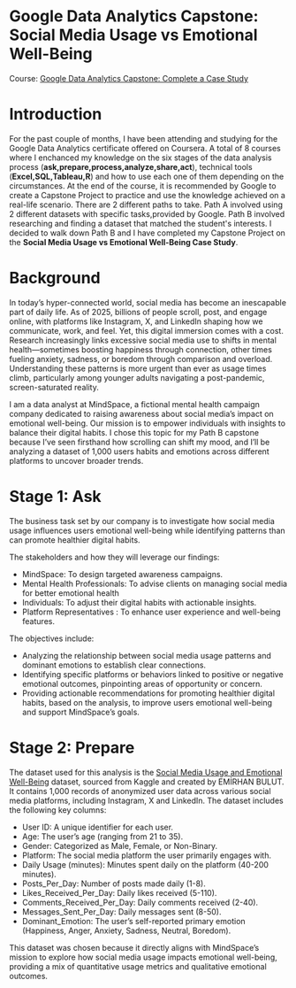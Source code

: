 # Google Data Analytics Capstone: Social Media Usage vs Emotional Well-Being
Course: [Google Data Analytics Capstone: Complete a Case Study](https://www.coursera.org/learn/google-data-analytics-capstone)
# Introduction
For the past couple of months, I have been attending and studying for the Google Data Analytics certificate offered on Coursera. A total of 8 courses where I enchanced my knowledge on the six stages of the data analysis process (**ask,prepare,process,analyze,share,act**), technical tools (**Excel,SQL,Tableau,R**) and how to use each one of them depending on the circumstances. At the end of the course, it is recommended by Google to create a Capstone Project to practice and use the knowledge achieved on a real-life scenario. There are 2 different paths to take. Path A involved using 2 different datasets with specific tasks,provided by Google. Path B involved researching and finding a dataset that matched the student's interests. I decided to walk down Path B and I have completed my Capstone Project on the **Social Media Usage vs Emotional Well-Being Case Study**.
# Background
In today’s hyper-connected world, social media has become an inescapable part of daily life. As of 2025, billions of people scroll, post, and engage online, with platforms like Instagram, X, and LinkedIn shaping how we communicate, work, and feel. Yet, this digital immersion comes with a cost. Research increasingly links excessive social media use to shifts in mental health—sometimes boosting happiness through connection, other times fueling anxiety, sadness, or boredom through comparison and overload. Understanding these patterns is more urgent than ever as usage times climb, particularly among younger adults navigating a post-pandemic, screen-saturated reality.

I am a data analyst at MindSpace, a fictional mental health campaign company dedicated to raising awareness about social media’s impact on emotional well-being. Our mission is to empower individuals with insights to balance their digital habits. I chose this topic for my Path B capstone because I’ve seen firsthand how scrolling can shift my mood, and I’ll be analyzing a dataset of 1,000 users habits and emotions across different platforms to uncover broader trends.
# Stage 1: Ask
The business task set by our company is to investigate how social media usage influences users emotional well-being while identifying patterns than can promote healthier digital habits.

The stakeholders and how they will leverage our findings: 

* MindSpace: To design targeted awareness campaigns.
* Mental Health Professionals: To advise clients on managing social media for better emotional health 
* Individuals: To adjust their digital habits with actionable insights.
* Platform Representatives : To enhance user experience and well-being features.

The objectives include:

* Analyzing the relationship between social media usage patterns and dominant emotions to establish clear connections.  
* Identifying specific platforms or behaviors linked to positive or negative emotional outcomes, pinpointing areas of opportunity or concern.  
* Providing actionable recommendations for promoting healthier digital habits, based on the analysis, to improve users emotional well-being and support MindSpace’s goals.
# Stage 2: Prepare
The dataset used for this analysis is the [Social Media Usage and Emotional Well-Being](https://www.kaggle.com/datasets/emirhanai/social-media-usage-and-emotional-well-being/data) dataset, sourced from Kaggle and created by EMİRHAN BULUT. It contains 1,000 records of anonymized user data across various social media platforms, including Instagram, X and LinkedIn. The dataset includes the following key columns:
* User ID: A unique identifier for each user.
* Age: The user’s age (ranging from 21 to 35).
* Gender: Categorized as Male, Female, or Non-Binary.
* Platform: The social media platform the user primarily engages with.
* Daily Usage (minutes): Minutes spent daily on the platform (40-200 minutes).
* Posts_Per_Day: Number of posts made daily (1-8).
* Likes_Received_Per_Day: Daily likes received (5-110).
* Comments_Received_Per_Day: Daily comments received (2-40).
* Messages_Sent_Per_Day: Daily messages sent (8-50).
* Dominant_Emotion: The user’s self-reported primary emotion (Happiness, Anger, Anxiety, Sadness, Neutral, Boredom).

This dataset was chosen because it directly aligns with MindSpace’s mission to explore how social media usage impacts emotional well-being, providing a mix of quantitative usage metrics and qualitative emotional outcomes.



